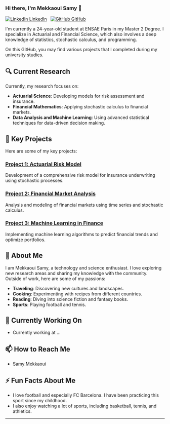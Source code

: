 ### Hi there, I'm Mekkaoui Samy 👋

[![LinkedIn](https://i.stack.imgur.com/gVE0j.png) LinkedIn](https://www.linkedin.com/in/samy-mekkaoui-3ba12a1b6/)
&nbsp;
[![GitHub](https://i.stack.imgur.com/tskMh.png) GitHub](https://github.com/SamyMekk)

I'm currently a 24-year-old student at ENSAE Paris in my Master 2 Degree. I specialize in Actuarial and Financial Science, which also involves a deep knowledge of statistics, stochastic calculus, and programming.

On this GitHub, you may find various projects that I completed during my university studies.

## 🔍 Current Research

Currently, my research focuses on:

- **Actuarial Science**: Developing models for risk assessment and insurance.
- **Financial Mathematics**: Applying stochastic calculus to financial markets.
- **Data Analysis and Machine Learning**: Using advanced statistical techniques for data-driven decision making.

## 📂 Key Projects

Here are some of my key projects:

### [Project 1: Actuarial Risk Model](https://github.com/SamyMekk/project1)
Development of a comprehensive risk model for insurance underwriting using stochastic processes.

### [Project 2: Financial Market Analysis](https://github.com/SamyMekk/project2)
Analysis and modeling of financial markets using time series and stochastic calculus.

### [Project 3: Machine Learning in Finance](https://github.com/SamyMekk/project3)
Implementing machine learning algorithms to predict financial trends and optimize portfolios.

## 🌟 About Me

I am Mekkaoui Samy, a technology and science enthusiast. I love exploring new research areas and sharing my knowledge with the community. Outside of work, here are some of my passions:

- **Traveling**: Discovering new cultures and landscapes.
- **Cooking**: Experimenting with recipes from different countries.
- **Reading**: Diving into science fiction and fantasy books.
- **Sports**: Playing football and tennis.

## 🔭 Currently Working On

- Currently working at ...

## 📫 How to Reach Me

- [Samy Mekkaoui](mailto:samy.mekkaoui@ensae.fr?subject=[GitHub]%20Source%20Han%20Sans)

## ⚡ Fun Facts About Me

- I love football and especially FC Barcelona. I have been practicing this sport since my childhood.
- I also enjoy watching a lot of sports, including basketball, tennis, and athletics.

---

